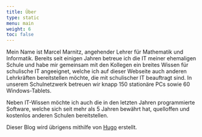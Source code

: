 ```yaml
---
title: Über
type: static
menu: main
weight: 6
toc: false
---
```


Mein Name ist Marcel Marnitz, angehender Lehrer für Mathematik und Informatik. Bereits seit einigen Jahren betreue ich die IT meiner ehemaligen Schule und habe mir gemeinsam mit den Kollegen ein breites Wissen für schulische IT angeeignet, welche ich auf dieser Webseite auch anderen Lehrkräften bereitstellen möchte, die mit schulischer IT beauftragt sind. In unserem Schulnetzwerk betreuen wir knapp 150 stationäre PCs sowie 60 Windows-Tablets. 

Neben IT-Wissen möchte ich auch die in den letzten Jahren programmierte Software, welche sich seit mehr als 5 Jahren bewährt hat, quelloffen und kostenlos anderen Schulen bereitstellen. 

Dieser Blog wird übrigens mithilfe von [Hugo](https://gohugo.io/) erstellt.